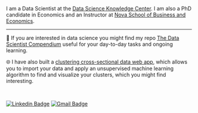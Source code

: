 I am a Data Scientist at the [Data Science Knowledge Center](https://www.novasbe.unl.pt/en/data-science/). I am also a PhD candidate in Economics and an Instructor at [Nova School of Business and Economics](https://www.novasbe.unl.pt/). 

----

📃 If you are interested in data science you might find my repo [The Data Scientist Compendium](https://github.com/bforbesc/the-data-scientist-compendium) useful for your day-to-day tasks and ongoing learning.

🌐 I have also built a [clustering cross-sectional data web app](https://bforbesc-clustering-web-app-ml-web-app-ee5tk5.streamlit.app), which allows you to import your data and apply an unsupervised machine learning algorithm to find and visualize your clusters, which you might find interesting.


<br>

[![Linkedin Badge](https://img.shields.io/badge/-bernardoforbescosta-blue?style=flat-square&logo=Linkedin&logoColor=white&link=https://www.linkedin.com/in/bernardoforbescosta/)](https://www.linkedin.com/in/bernardoforbescosta/)
[![Gmail Badge](https://img.shields.io/badge/-bernardoforbescosta@gmail.com-c14438?style=flat-square&logo=Gmail&logoColor=white&link=mailto:bernardoforbescosta@gmail.com)](mailto:bernardoforbescosta@gmail.com)
